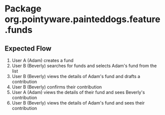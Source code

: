 # Package org.pointyware.painteddogs.feature.funds

## Expected Flow
1. User A (Adam) creates a fund
2. User B (Beverly) searches for funds and selects Adam's fund from the list
3. User B (Beverly) views the details of Adam's fund and drafts a contribution
4. User B (Beverly) confirms their contribution
5. User A (Adam) views the details of their fund and sees Beverly's contribution
6. User B (Beverly) views the details of Adam's fund and sees their contribution
